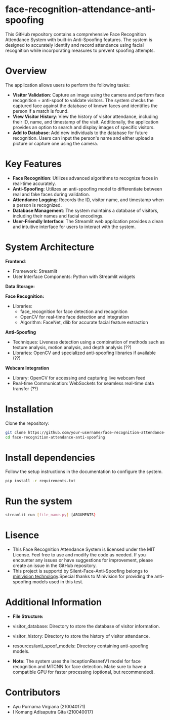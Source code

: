 # face-recognition-attendance-anti-spoofing
This GitHub repository contains a comprehensive Face Recognition Attendance System with built-in Anti-Spoofing features. The system is designed to accurately identify and record attendance using facial recognition while incorporating measures to prevent spoofing attempts.

# Overview
The application allows users to perform the following tasks:
- **Visitor Validation**: Capture an image using the camera and perform face recognition + anti-spoof to validate visitors. The system checks the captured face against the database of known faces and identifies the person if a match is found.
- **View Visitor History**: View the history of visitor attendance, including their ID, name, and timestamp of the visit. Additionally, the application provides an option to search and display images of specific visitors.
- **Add to Database**: Add new individuals to the database for future recognition. Users can input the person's name and either upload a picture or capture one using the camera.

# Key Features
- **Face Recognition**: Utilizes advanced algorithms to recognize faces in real-time accurately.
- **Anti-Spoofing**: Utilizes an anti-spoofing model to differentiate between real and fake faces during validation.
- **Attendance Logging**: Records the ID, visitor name, and timestamp when a person is recognized.
- **Database Management**: The system maintains a database of visitors, including their names and facial encodings.
- **User-Friendly Interface**: The Streamlit web application provides a clean and intuitive interface for users to interact with the system.

# System Architecture
**Frontend**: 
- Framework: Streamlit
- User Interface Components: Python with Streamlit widgets

**Data Storage:**


**Face Recognition:**
- Libraries:
  - face_recognition for face detection and recognition
  - OpenCV for real-time face detection and integration
  - Algorithm: FaceNet, dlib for accurate facial feature extraction

**Anti-Spoofing**
- Techniques: Liveness detection using a combination of methods such as texture analysis, motion analysis, and depth analysis (??)
- Libraries: OpenCV and specialized anti-spoofing libraries if available (??)

**Webcam Integration**
- Library: OpenCV for accessing and capturing live webcam feed
- Real-time Communication: WebSockets for seamless real-time data transfer (??)

# Installation
Clone the repository:
```bash
git clone https://github.com/your-username/face-recognition-attendance-anti-spoofing.git
cd face-recognition-attendance-anti-spoofing
```

# Install dependencies
Follow the setup instructions in the documentation to configure the system.
```bash
pip install -r requirements.txt
```
# Run the system
```bash
streamlit run [file_name.py] [ARGUMENTS)
```
# Lisence
- This Face Recognition Attendance System is licensed under the MIT License. Feel free to use and modify the code as needed. If you encounter any issues or have suggestions for improvement, please create an issue in the GitHub repository.
-  This project is supportd by Silent-Face-Anti-Spoofing belongs to [minivision technology](https://www.minivision.cn/).Special thanks to Minivision for providing the anti-spoofing models used in this test.

# Additional Information
- **File Structure:**
- visitor_database: Directory to store the database of visitor information.
- visitor_history: Directory to store the history of visitor attendance.
- resources/anti_spoof_models: Directory containing anti-spoofing models.

- **Note:**
The system uses the InceptionResnetV1 model for face recognition and MTCNN for face detection.
Make sure to have a compatible GPU for faster processing (optional, but recommended).

# Contributors
- Ayu Purnama Virgiana (210040171)
- I Komang Adisaputra Gita (210040017)
